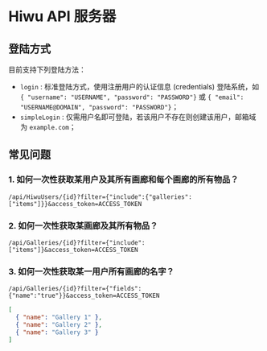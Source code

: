 # Hiwu API 服务器

## 登陆方式

目前支持下列登陆方法：

- `login` : 标准登陆方式，使用注册用户的认证信息 (credentials) 登陆系统，如 `{ "username": "USERNAME", "password": "PASSWORD"}` 或 `{ "email": "USERNAME@DOMAIN", "password": "PASSWORD"}`；
- `simpleLogin` : 仅需用户名即可登陆，若该用户不存在则创建该用户，邮箱域为 `example.com`；

## 常见问题

### 1. 如何一次性获取某用户及其所有画廊和每个画廊的所有物品？

```
/api/HiwuUsers/{id}?filter={"include":{"galleries":["items"]}}&access_token=ACCESS_TOKEN
```

### 2. 如何一次性获取某画廊及其所有物品？

```
/api/Galleries/{id}?filter={"include":["items"]}&access_token=ACCESS_TOKEN
```

### 3. 如何一次性获取某一用户所有画廊的名字？

```
/api/Galleries/{id}?filter={"fields":{"name":"true"}}&access_token=ACCESS_TOKEN
```

```json
[
  { "name": "Gallery 1" },
  { "name": "Gallery 2" },
  { "name": "Gallery 3" }
]
```
